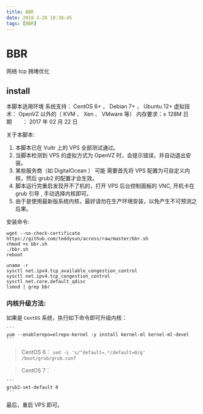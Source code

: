 ```yaml
---
title: BBR
date: 2018-3-28 10:38:45
tags: [BBR]
---
```


# BBR

网络 tcp 拥堵优化

## install

本脚本适用环境
系统支持： CentOS 6+ ， Debian 7+ ， Ubuntu 12+
虚拟技术： OpenVZ 以外的（ KVM 、 Xen 、 VMware 等）
内存要求：≥ 128M
日期　　： 2017 年 02 月 22 日

关于本脚本:

1. 本脚本已在 Vultr 上的 VPS 全部测试通过。
2. 当脚本检测到 VPS 的虚拟方式为 OpenVZ 时，会提示错误，并自动退出安装。
3. 某些服务商（如 DigitalOcean ） 可能 需要首先将 VPS 配置为可自定义内核，然后 grub2 的配置才会生效。
4. 脚本运行完重启发现开不了机的，打开 VPS 后台控制面板的 VNC, 开机卡在 grub 引导 , 手动选择内核即可。
5. 由于是使用最新版系统内核，最好请勿在生产环境安装，以免产生不可预测之后果。

安装命令:

```
wget --no-check-certificate https://github.com/teddysun/across/raw/master/bbr.sh 
chmod +x bbr.sh
./bbr.sh
reboot

uname -r
sysctl net.ipv4.tcp_available_congestion_control
sysctl net.ipv4.tcp_congestion_control
sysctl net.core.default_qdisc
lsmod | grep bbr

```


### 内核升级方法:

如果是 `CentOS` 系统，执行如下命令即可升级内核：

    ```
    yum --enablerepo=elrepo-kernel -y install kernel-ml kernel-ml-devel
    ```

> CentOS 6：
    ```
    sed -i 's/^default=.*/default=0/g' /boot/grub/grub.conf
    ```
    
> CentOS 7：

    ```
    grub2-set-default 0
    ```

最后，重启 VPS 即可。



